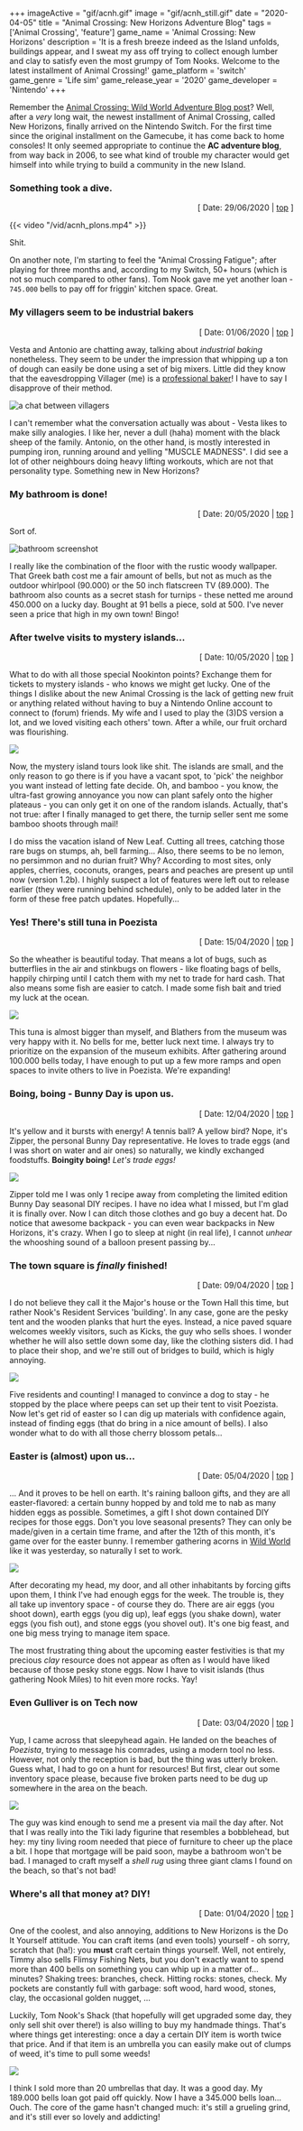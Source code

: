 +++
imageActive = "gif/acnh.gif"
image = "gif/acnh_still.gif"
date = "2020-04-05"
title = "Animal Crossing: New Horizons Adventure Blog"
tags = ['Animal Crossing', 'feature']
game_name = 'Animal Crossing: New Horizons'
description = 'It is a fresh breeze indeed as the Island unfolds, buildings appear, and I sweat my ass off trying to collect enough lumber and clay to satisfy even the most grumpy of Tom Nooks. Welcome to the latest installment of Animal Crossing!'
game_platform = 'switch'
game_genre = 'Life sim'
game_release_year = '2020'
game_developer = 'Nintendo'
+++

Remember the [Animal Crossing: Wild World Adventure Blog post](/articles/animalcrossing-wildworld/)? Well, after a _very_ long wait, the newest installment of Animal Crossing, called New Horizons, finally arrived on the Nintendo Switch. For the first time since the original installment on the Gamecube, it has come back to home consoles! It only seemed appropriate to continue the **AC adventure blog**, from way back in 2006, to see what kind of trouble my character would get himself into while trying to build a community in the new Island. 

### Something took a dive.

<div style="text-align: right;">[ Date: 29/06/2020 | <a href="#top">top</a> ]</div>

{{< video "/vid/acnh_plons.mp4" >}}

Shit.

On another note, I'm starting to feel the "Animal Crossing Fatigue"; after playing for three months and, according to my Switch, 50+ hours (which is not so much compared to other fans). Tom Nook gave me yet another loan - `745.000` bells to pay off for friggin' kitchen space. Great.

### My villagers seem to be industrial bakers

<div style="text-align: right;">[ Date: 01/06/2020 | <a href="#top">top</a> ]</div>

Vesta and Antonio are chatting away, talking about _industrial baking_ nonetheless. They seem to be under the impression that whipping up a ton of dough can easily be done using a set of big mixers. Little did they know that the eavesdropping Villager (me) is a [professional baker](https://redzuurdesem.be/)! I have to say I disapprove of their method.

![a chat between villagers](/img/games/ac/nhbaking.jpg)

I can't remember what the conversation actually was about - Vesta likes to make silly analogies. I like her, never a dull (haha) moment with the black sheep of the family. Antonio, on the other hand, is mostly interested in pumping iron, running around and yelling "MUSCLE MADNESS". I did see a lot of other neighbours doing heavy lifting workouts, which are not that personality type. Something new in New Horizons?

### My bathroom is done!

<div style="text-align: right;">[ Date: 20/05/2020 | <a href="#top">top</a> ]</div>

Sort of.

![bathroom screenshot](/img/games/ac/nhbathroom.jpg)

I really like the combination of the floor with the rustic woody wallpaper. That Greek bath cost me a fair amount of bells, but not as much as the outdoor whirlpool (90.000) or the 50 inch flatscreen TV (89.000). The bathroom also counts as a secret stash for turnips - these netted me around 450.000 on a lucky day. Bought at 91 bells a piece, sold at 500. I've never seen a price that high in my own town! Bingo!

### After twelve visits to mystery islands...

<div style="text-align: right;">[ Date: 10/05/2020 | <a href="#top">top</a> ]</div>

What to do with all those special Nookinton points? Exchange them for tickets to mystery islands - who knows we might get lucky. One of the things I dislike about the new Animal Crossing is the lack of getting new fruit or anything related without having to buy a Nintendo Online account to connect to (forum) friends. My wife and I used to play the (3)DS version a lot, and we loved visiting each others' town. After a while, our fruit orchard was flourishing. 

![](/img/games/ac/nhbamboo.jpg)

Now, the mystery island tours look like shit. The islands are small, and the only reason to go there is if you have a vacant spot, to 'pick' the neighbor you want instead of letting fate decide. Oh, and bamboo - you know, the ultra-fast growing annoyance you now can plant safely onto the higher plateaus - you can only get it on one of the random islands. Actually, that's not true: after I finally managed to get there, the turnip seller sent me some bamboo shoots through mail! 

I do miss the vacation island of New Leaf. Cutting all trees, catching those rare bugs on stumps, ah, bell farming... Also, there seems to be no lemon, no persimmon and no durian fruit? Why? According to most sites, only apples, cherries, coconuts, oranges, pears and peaches are present up until now (version 1.2b). I highly suspect a lot of features were left out to release earlier (they were running behind schedule), only to be added later in the form of these free patch updates. Hopefully...

### Yes! There's still tuna in Poezista

<div style="text-align: right;">[ Date: 15/04/2020 | <a href="#top">top</a> ]</div>

So the wheather is beautiful today. That means a lot of bugs, such as butterflies in the air and stinkbugs on flowers - like floating bags of bells, happily chirping until I catch them with my net to trade for hard cash. That also means some fish are easier to catch. I made some fish bait and tried my luck at the ocean.

![](/img/games/ac/nhfish.jpg)

This tuna is almost bigger than myself, and Blathers from the museum was very happy with it. No bells for me, better luck next time. I always try to prioritize on the expansion of the museum exhibits. After gathering around 100.000 bells today, I have enough to put up a few more ramps and open spaces to invite others to live in Poezista. We're expanding!

### Boing, boing - Bunny Day is upon us.

<div style="text-align: right;">[ Date: 12/04/2020 | <a href="#top">top</a> ]</div>

It's yellow and it bursts with energy! A tennis ball? A yellow bird? Nope, it's Zipper, the personal Bunny Day representative. He loves to trade eggs (and I was short on water and air ones) so naturally, we kindly exchanged foodstuffs. **Boingity boing!** _Let's trade eggs!_

![](/img/games/ac/nhpasen2.jpg)

Zipper told me I was only 1 recipe away from completing the limited edition Bunny Day seasonal DIY recipes. I have no idea what I missed, but I'm glad it is finally over. Now I can ditch those clothes and go buy a decent hat. Do notice that awesome backpack - you can even wear backpacks in New Horizons, it's crazy. When I go to sleep at night (in real life), I cannot _unhear_ the whooshing sound of a balloon present passing by...

### The town square is _finally_ finished!

<div style="text-align: right;">[ Date: 09/04/2020 | <a href="#top">top</a> ]</div>

I do not believe they call it the Major's house or the Town Hall this time, but rather Nook's Resident Services 'building'. In any case, gone are the pesky tent and the wooden planks that hurt the eyes. Instead, a nice paved square welcomes weekly visitors, such as Kicks, the guy who sells shoes. I wonder whether he will also settle down some day, like the clothing sisters did. I had to place their shop, and we're still out of bridges to build, which is higly annoying.

![](/img/games/ac/nhfeast.jpg)

Five residents and counting! I managed to convince a dog to stay - he stopped by the place where peeps can set up their tent to visit Poezista. Now let's get rid of easter so I can dig up materials with confidence again, instead of finding eggs (that do bring in a nice amount of bells). I also wonder what to do with all those cherry blossom petals...

### Easter is (almost) upon us...

<div style="text-align: right;">[ Date: 05/04/2020 | <a href="#top">top</a> ]</div>

... And it proves to be hell on earth. It's raining balloon gifts, and they are all easter-flavored: a certain bunny hopped by and told me to nab as many hidden eggs as possible. Sometimes, a gift I shot down contained DIY recipes for those eggs. Don't you love seasonal presents? They can only be made/given in a certain time frame, and after the 12th of this month, it's game over for the easter bunny. I remember gathering acorns in [Wild World](/articles/animalcrossing-wildworld/) like it was yesterday, so naturally I set to work.

![](/img/games/ac/nhpasen.jpg)

After decorating my head, my door, and all other inhabitants by forcing gifts upon them, I think I've had enough eggs for the week. The trouble is, they all take up inventory space - of course they do. There are air eggs (you shoot down), earth eggs (you dig up), leaf eggs (you shake down), water eggs (you fish out), and stone eggs (you shovel out). It's one big feast, and one big mess trying to manage item space. 

The most frustrating thing about the upcoming easter festivities is that my precious _clay_ resource does not appear as often as I would have liked because of those pesky stone eggs. Now I have to visit islands (thus gathering Nook Miles) to hit even more rocks. Yay!

### Even Gulliver is on Tech now

<div style="text-align: right;">[ Date: 03/04/2020 | <a href="#top">top</a> ]</div>

Yup, I came across that sleepyhead again. He landed on the beaches of _Poezista_, trying to message his comrades, using a modern tool no less. However, not only the reception is bad, but the thing was utterly broken. Guess what, I had to go on a hunt for resources! But first, clear out some inventory space please, because five broken parts need to be dug up somewhere in the area on the beach. 

![](/img/games/ac/nhohmygosh.jpg)

The guy was kind enough to send me a present via mail the day after. Not that I was really into the Tiki lady figurine that resembles a bobblehead, but hey: my tiny living room needed that piece of furniture to cheer up the place a bit. I hope that mortgage will be paid soon, maybe a bathroom won't be bad. I managed to craft myself a _shell rug_ using three giant clams I found on the beach, so that's not bad!

### Where's all that money at? DIY!

<div style="text-align: right;">[ Date: 01/04/2020 | <a href="#top">top</a> ]</div>

One of the coolest, and also annoying, additions to New Horizons is the Do It Yourself attitude. You can craft items (and even tools) yourself - oh sorry, scratch that (ha!): you **must** craft certain things yourself. Well, not entirely, Timmy also sells Flimsy Fishing Nets, but you don't exactly want to spend more than 400 bells on something you can whip up in a matter of... minutes? Shaking trees: branches, check. Hitting rocks: stones, check. My pockets are constantly full with garbage: soft wood, hard wood, stones, clay, the occasional golden nugget, ... 

Luckily, Tom Nook's Shack (that hopefully will get upgraded some day, they only sell shit over there!) is also willing to buy my handmade things. That's where things get interesting: once a day a certain DIY item is worth twice that price. And if that item is an umbrella you can easily make out of clumps of weed, it's time to pull some weeds! 

![](/img/games/ac/nhumbreallas.jpg)

I think I sold more than 20 umbrellas that day. It was a good day. My 189.000 bells loan got paid off quickly. Now I have a 345.000 bells loan... Ouch. The core of the game hasn't changed much: it's still a grueling grind, and it's still ever so lovely and addicting! 